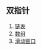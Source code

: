 ## 双指针

1. [链表](https://github.com/gooohlan/leetcode/tree/master/DoublePointer/LinkedList)
2. [数组](https://github.com/gooohlan/leetcode/tree/master/DoublePointer/Array)
3. [滑动窗口](https://github.com/gooohlan/leetcode/tree/master/DoublePointer/SlidingWindow)